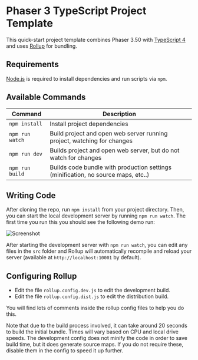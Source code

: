 # Phaser 3 TypeScript Project Template

This quick-start project template combines Phaser 3.50 with [TypeScript 4](https://www.typescriptlang.org/) and uses [Rollup](https://rollupjs.org) for bundling.

## Requirements

[Node.js](https://nodejs.org) is required to install dependencies and run scripts via `npm`.

## Available Commands

| Command         | Description                                                                       |
| --------------- | --------------------------------------------------------------------------------- |
| `npm install`   | Install project dependencies                                                      |
| `npm run watch` | Build project and open web server running project, watching for changes           |
| `npm run dev`   | Builds project and open web server, but do not watch for changes                  |
| `npm run build` | Builds code bundle with production settings (minification, no source maps, etc..) |

## Writing Code

After cloning the repo, run `npm install` from your project directory. Then, you can start the local development
server by running `npm run watch`. The first time you run this you should see the following demo run:

![Screenshot](screenshot.png 'Phaser 3 Example')

After starting the development server with `npm run watch`, you can edit any files in the `src` folder
and Rollup will automatically recompile and reload your server (available at `http://localhost:10001`
by default).

## Configuring Rollup

- Edit the file `rollup.config.dev.js` to edit the development build.
- Edit the file `rollup.config.dist.js` to edit the distribution build.

You will find lots of comments inside the rollup config files to help you do this.

Note that due to the build process involved, it can take around 20 seconds to build the initial bundle. Times will vary based on CPU and local drive speeds. The development config does not minify the code in order to save build time, but it does generate source maps. If you do not require these, disable them in the config to speed it up further.
